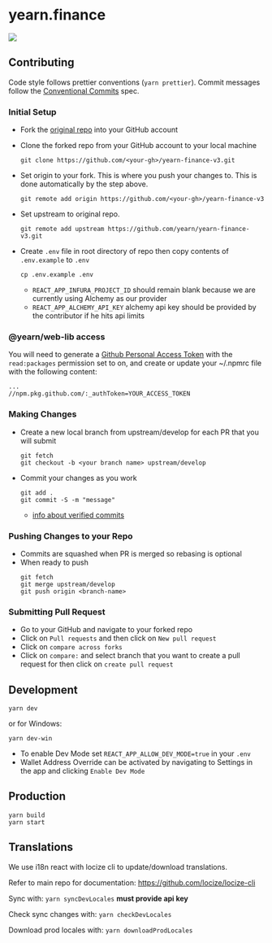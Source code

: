 # yearn.finance

<img src="https://img.shields.io/badge/dynamic/json.svg?style=plastic&color=2096F3&label=locize&query=%24.translatedPercentage&url=https://api.locize.app/badgedata/1c6d6900-5989-49fe-b221-0001423041d2&suffix=%+translated&link=https://www.locize.com" />

## Contributing

Code style follows prettier conventions (`yarn prettier`). Commit messages follow the [Conventional Commits](https://www.conventionalcommits.org/en/v1.0.0/) spec.

### Initial Setup

- Fork the [original repo](https://github.com/yearn/yearn-finance-v3/) into your GitHub account
- Clone the forked repo from your GitHub account to your local machine

  ```
  git clone https://github.com/<your-gh>/yearn-finance-v3.git
  ```

- Set origin to your fork. This is where you push your changes to. This is done automatically by the step above.

  ```
  git remote add origin https://github.com/<your-gh>/yearn-finance-v3
  ```

- Set upstream to original repo.

  ```
  git remote add upstream https://github.com/yearn/yearn-finance-v3.git
  ```

- Create `.env` file in root directory of repo then copy contents of `.env.example` to `.env`
  ```
  cp .env.example .env
  ```
  - `REACT_APP_INFURA_PROJECT_ID` should remain blank because we are currently using Alchemy as our provider
  - `REACT_APP_ALCHEMY_API_KEY` alchemy api key should be provided by the contributor if he hits api limits

### @yearn/web-lib access

You will need to generate a [Github Personal Access Token](https://docs.github.com/en/authentication/keeping-your-account-and-data-secure/creating-a-personal-access-token) with the `read:packages` permission set to on, and create or update your ~/.npmrc file with the following content:

```
...
//npm.pkg.github.com/:_authToken=YOUR_ACCESS_TOKEN
```

### Making Changes

- Create a new local branch from upstream/develop for each PR that you will submit
  ```
  git fetch
  git checkout -b <your branch name> upstream/develop
  ```
- Commit your changes as you work
  ```
  git add .
  git commit -S -m "message"
  ```
  - [info about verified commits](https://docs.github.com/en/github/authenticating-to-github/managing-commit-signature-verification)

### Pushing Changes to your Repo

- Commits are squashed when PR is merged so rebasing is optional
- When ready to push
  ```
  git fetch
  git merge upstream/develop
  git push origin <branch-name>
  ```

### Submitting Pull Request

- Go to your GitHub and navigate to your forked repo
- Click on `Pull requests` and then click on `New pull request`
- Click on `compare across forks`
- Click on `compare:` and select branch that you want to create a pull request for then click on `create pull request`

## Development

```
yarn dev
```
or for Windows:
```
yarn dev-win
```

- To enable Dev Mode set `REACT_APP_ALLOW_DEV_MODE=true` in your `.env`
- Wallet Address Override can be activated by navigating to Settings in the app and clicking `Enable Dev Mode`

## Production

```
yarn build
yarn start
```

## Translations

We use i18n react with locize cli to update/download translations.

Refer to main repo for documentation:
https://github.com/locize/locize-cli

Sync with: `yarn syncDevLocales` **must provide api key**

Check sync changes with: `yarn checkDevLocales`

Download prod locales with: `yarn downloadProdLocales`
